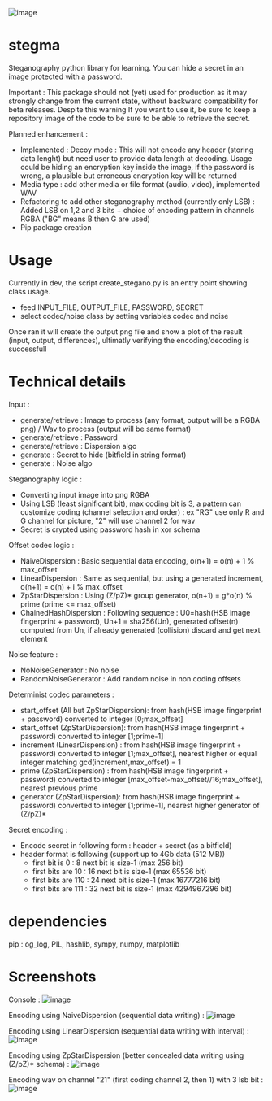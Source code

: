 ![image](https://github.com/user-attachments/assets/b841c32b-bcc7-4f6a-a5fd-2b73c75cae22)

# stegma

Steganography python library for learning.
You can hide a secret in an image protected with a password.

Important : This package should not (yet) used for production as it may strongly change from the current state, without backward compatibility for beta releases. Despite this warning If you want to use it, be sure to keep a repository image of the code to be sure to be able to retrieve the secret.

Planned enhancement :
- Implemented : Decoy mode : This will not encode any header (storing data lenght) but need user to provide data length at decoding. Usage could be hiding an encryption key inside the image, if the password is wrong, a plausible but erroneous encryption key will be returned
- Media type : add other media or file format (audio, video), implemented WAV 
- Refactoring to add other steganography method (currently only LSB) : Added LSB on 1,2 and 3 bits + choice of encoding pattern in channels RGBA ("BG" means B then G are used)
- Pip package creation

# Usage

Currently in dev, the script create_stegano.py is an entry point showing class usage.
- feed INPUT_FILE, OUTPUT_FILE, PASSWORD, SECRET
- select codec/noise class by setting variables codec and noise

Once ran it will create the output png file and show a plot of the result (input, output, differences), ultimatly verifying the encoding/decoding is successfull

# Technical details

Input :

- generate/retrieve : Image to process (any format, output will be a RGBA png) / Wav to process (output will be same format)
- generate/retrieve : Password
- generate/retrieve : Dispersion algo
- generate : Secret to hide (bitfield in string format)
- generate : Noise algo

Steganography logic :

- Converting input image into png RGBA 
- Using LSB (least significant bit), max coding bit is 3, a pattern can customize coding (channel selection and order) : ex "RG" use only R and G channel for picture, "2" will use channel 2 for wav
- Secret is crypted using password hash in xor schema

Offset codec logic :

- NaiveDispersion : Basic sequential data encoding, o(n+1) = o(n) + 1 % max_offset
- LinearDispersion : Same as sequential, but using a generated increment, o(n+1) = o(n) + i % max_offset  
- ZpStarDispersion : Using (Z/pZ)* group generator, o(n+1) = g*o(n) % prime   (prime <= max_offset)
- ChainedHashDispersion : Following sequence : U0=hash(HSB image fingerprint + password), Un+1 = sha256(Un), generated offset(n) computed from Un, if already generated (collision) discard and get next element  

Noise feature :

- NoNoiseGenerator : No noise
- RandomNoiseGenerator : Add random noise in non coding offsets

Determinist codec parameters :

- start_offset (All but ZpStarDispersion): from hash(HSB image fingerprint + password) converted to integer [0;max_offset] 
- start_offset (ZpStarDispersion): from hash(HSB image fingerprint + password) converted to integer [1;prime-1] 
- increment (LinearDispersion) : from hash(HSB image fingerprint + password) converted to integer [1;max_offset], nearest higher or equal integer matching gcd(increment,max_offset) = 1
- prime (ZpStarDispersion) : from hash(HSB image fingerprint + password) converted to integer [max_offset-max_offset//16;max_offset], nearest previous prime
- generator (ZpStarDispersion): from hash(HSB image fingerprint + password) converted to integer [1;prime-1], nearest higher generator of (Z/pZ)*

Secret encoding :

- Encode secret in following form : header + secret (as a bitfield)
- header format is following (support up to 4Gb data (512 MB))
    - first bit is 0 : 8 next bit is size-1 (max 256 bit)
    - first bits are 10 : 16 next bit is size-1 (max 65536 bit)
    - first bits are 110 : 24 next bit is size-1 (max 16777216 bit)
    - first bits are 111 : 32 next bit is size-1 (max 4294967296 bit)

# dependencies

pip : og_log, PIL, hashlib, sympy, numpy, matplotlib

# Screenshots

Console :
![image](https://github.com/user-attachments/assets/e87ee26d-3833-4828-bff7-e4304dbe3e53)

Encoding using NaiveDispersion (sequential data writing) :
![image](https://github.com/user-attachments/assets/bd64a81d-5814-4a0e-a8c4-ae1e33ccbf95)

Encoding using LinearDispersion (sequential data writing with interval) :
![image](https://github.com/user-attachments/assets/b62628da-d5e6-4ff8-b76a-3b3119179bc4)

Encoding using ZpStarDispersion (better concealed data writing using (Z/pZ)* schema) :
![image](https://github.com/user-attachments/assets/e448f795-d32c-42e1-8d11-334303abfc8b)

Encoding wav on channel "21" (first coding channel 2, then 1) with 3 lsb bit : 
![image](https://github.com/user-attachments/assets/1226a372-0312-4af9-b1a1-404af93c62c8)

